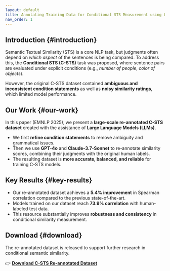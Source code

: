 ```yaml
---
layout: default
title: Annotating Training Data for Conditional STS Measurement using LLMs
nav_order: 1
---
```


## Introduction {#introduction}
Semantic Textual Similarity (STS) is a core NLP task, but judgments often depend on *which aspect* of the sentences is being compared. To address this, the **Conditional STS (C-STS)** task was proposed, where sentence pairs are evaluated under explicit conditions (e.g., *number of people*, *color of objects*).  

However, the original C-STS dataset contained **ambiguous and inconsistent condition statements** as well as **noisy similarity ratings**, which limited model performance.

## Our Work {#our-work}
In this paper (EMNLP 2025), we present a **large-scale re-annotated C-STS dataset** created with the assistance of **Large Language Models (LLMs)**.  

- We first **refine condition statements** to remove ambiguity and grammatical issues.  
- Then we use **GPT-4o** and **Claude-3.7-Sonnet** to re-annotate similarity scores, combining their judgments with the original human labels.  
- The resulting dataset is **more accurate, balanced, and reliable** for training C-STS models.  

## Key Results {#key-results}
- Our re-annotated dataset achieves a **5.4% improvement** in Spearman correlation compared to the previous state-of-the-art.  
- Models trained on our dataset reach **73.9% correlation** with human-labeled test data.  
- This resource substantially improves **robustness and consistency** in conditional similarity measurement.  

## Download {#download}
The re-annotated dataset is released to support further research in conditional semantic similarity.  

👉 [**Download C-STS Re-annotated Dataset**](dataset.zip)

